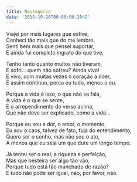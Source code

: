 ```yaml
---
title: Nostegoria
date: '2015-10-26T00:00:00.284Z'
---
```


Viajei por mais lugares que estive,<br>
Conheci tão mais que do me lembro,<br>
Senti bem mais que pensei suportar,<br>
E ainda fui completo ingrato do que tive,<br>

Tenho tanto quanto muitos não tiveram,<br>
E sofri... quem não sofreu? Ainda vivo!<br>
E vivo, com muitas vezes o coração a doer,<br>
E assim continuo, perca eu tudo, menos o eu.<br>

Porque a vida é isso, o que não se fala,<br>
A vida é o que se sente,<br>
É o arrependimento do verso acima,<br>
Que não deve ser explicado, como a vida...<br>

Porque eu sou a dor, o amor, o momento,<br>
Eu sou o caos, talvez de fato, fuja do entendimento,<br>
Quero ser o sonho, mas não sou o ato,<br>
A menos que eu seja um que dure um longo tempo.<br>

Já tentei ser o real, a riqueza e perfeição,<br>
Mas que besteira ser algo tão vão,<br>
Porque tudo está tão manchado de razão?<br>
E tudo não pode ser igual, não, por favor, não.<br>
